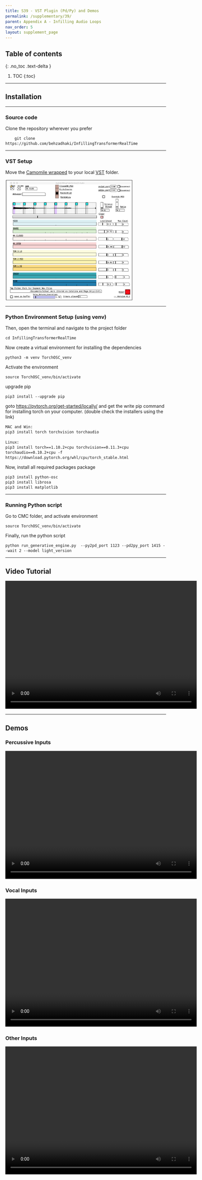 ```yaml
---
title: S39 - VST Plugin (Pd/Py) and Demos
permalink: /supplementary/39/
parent: Appendix A - Infilling Audio Loops
nav_order: 5
layout: supplement_page
---
```


## Table of contents
{: .no_toc .text-delta }

1. TOC
{:toc}

----

## Installation

----
### Source code
Clone the repository wherever you prefer
    
        git clone https://github.com/behzadhaki/InfillingTransformerRealTime


---
### VST Setup

Move the [Camomile wrapped](https://github.com/behzadhaki/InfillingTransformerRealTime/tree/main/vst3/AudioInfillingTransformer.vst3/Contents) to your local [VST](https://github.com/behzadhaki/InfillingTransformerRealTime/tree/main/vst3/AudioInfillingTransformer.vst3/Contents) folder. 

<img src="/assets/appA/tgi.png" alt="Alt text" width="400"/>

---

### Python Environment Setup (using venv) 

Then, open the terminal and navigate to the project folder
    
    cd InfillingTransformerRealTime
    
Now create a virtual environment for installing the dependencies

    python3 -m venv TorchOSC_venv 

Activate the environment

    source TorchOSC_venv/bin/activate

upgrade pip

    pip3 install --upgrade pip
        
goto https://pytorch.org/get-started/locally/ and get the write pip command for installing torch on your computer. 
(double check the installers using the link)
 
    MAC and Win:
    pip3 install torch torchvision torchaudio

    Linux:
    pip3 install torch==1.10.2+cpu torchvision==0.11.3+cpu torchaudio==0.10.2+cpu -f https://download.pytorch.org/whl/cpu/torch_stable.html


Now, install all required packages package

    pip3 install python-osc
    pip3 install librosa
    pip3 install matplotlib

---

### Running Python script

Go to CMC folder, and activate environment
    
    source TorchOSC_venv/bin/activate
    
Finally, run the python script

    python run_generative_engine.py  --py2pd_port 1123 --pd2py_port 1415 --wait 2 --model light_version
    

---

## Video Tutorial

<video width="600" height="400" controls>
  <source src="/assets/appA/Tutorial How To use the Plugin.mp4" type="video/mp4">
</video>

---

## Demos

### Percussive Inputs

<video width="600" height="400" controls>
  <source src="/assets/appA/Demo A Percussive Inputs.mp4" type="video/mp4">
</video>


### Vocal Inputs

<video width="600" height="400" controls>
  <source src="/assets/appA/Demo B Vocal Inputs.mp4" type="video/mp4">
</video>

### Other Inputs

<video width="600" height="400" controls>
  <source src="/assets/appA/Demo C Other Inputs.mp4" type="video/mp4">
</video>
